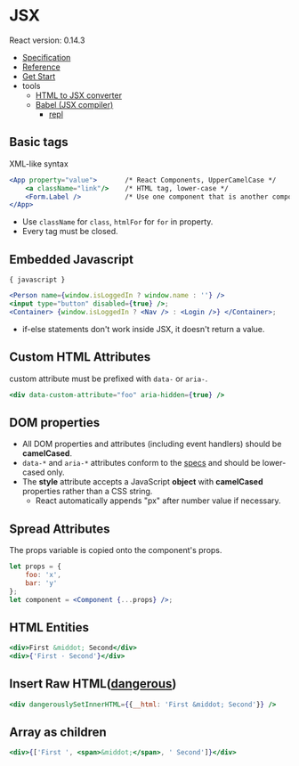 JSX
===============
React version: 0.14.3
- [Specification](https://facebook.github.io/jsx/)
- [Reference](http://facebook.github.io/react/docs/jsx-in-depth.html)
- [Get Start](http://facebook.github.io/react/docs/getting-started.html)
- tools
    - [HTML to JSX converter](http://facebook.github.io/react/html-jsx.html)
    - [Babel (JSX compiler)](https://babeljs.io/)
        - [repl](https://babeljs.io/repl/)

## Basic tags
XML-like syntax
```jsx
<App property="value">       /* React Components, UpperCamelCase */
    <a className="link"/>    /* HTML tag, lower-case */
    <Form.Label />           /* Use one component that is another component's attribute */
</App>
```

- Use `className` for `class`, `htmlFor` for `for` in property.
- Every tag must be closed.

## Embedded Javascript
`{ javascript }`

```jsx
<Person name={window.isLoggedIn ? window.name : ''} />
<input type="button" disabled={true} />;
<Container> {window.isLoggedIn ? <Nav /> : <Login />} </Container>;
```
- if-else statements don't work inside JSX, it doesn't return a value.

## Custom HTML Attributes
custom attribute must be prefixed with `data-` or `aria-`.
```jsx
<div data-custom-attribute="foo" aria-hidden={true} />
```

## DOM properties
- All DOM properties and attributes (including event handlers) should be **camelCased**.
- `data-*` and `aria-*` attributes conform to the [specs](https://developer.mozilla.org/en-US/docs/Web/HTML/Global_attributes#data-*) and should be lower-cased only.
- The **style** attribute accepts a JavaScript **object** with **camelCased** properties rather than a CSS string.
    - React automatically appends "px" after number value if necessary.

## Spread Attributes
The props variable is copied onto the component's props.
```jsx
let props = {
    foo: 'x',
    bar: 'y'
};
let component = <Component {...props} />;
```

## HTML Entities
```jsx
<div>First &middot; Second</div>
<div>{'First · Second'}</div>
```

## Insert Raw HTML([dangerous](http://facebook.github.io/react/tips/dangerously-set-inner-html.html))
```jsx
<div dangerouslySetInnerHTML={{__html: 'First &middot; Second'}} />
```

## Array as children
```jsx
<div>{['First ', <span>&middot;</span>, ' Second']}</div>
```

